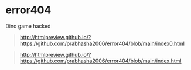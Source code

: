 # error404
Dino game hacked

>http://htmlpreview.github.io/?https://github.com/prabhasha2006/error404/blob/main/index0.html

>http://htmlpreview.github.io/?https://github.com/prabhasha2006/error404/blob/main/index.html
